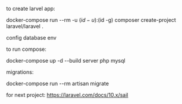 
to create larvel app:

docker-compose run --rm -u $(id -u):$(id -g) composer create-project laravel/laravel .

config database env

to run compose:

docker-compose up -d --build server php mysql

migrations:

docker-compose run --rm artisan migrate

for next project: https://laravel.com/docs/10.x/sail